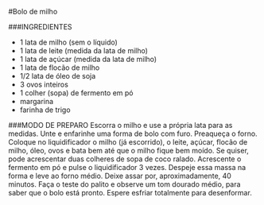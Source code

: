 #Bolo de milho

###INGREDIENTES
 - 1 lata de milho (sem o líquido)
 - 1 lata de leite (medida da lata de milho)
 - 1 lata de açúcar (medida da lata de milho)
 - 1 lata de flocão de milho
 - 1/2 lata de óleo de soja
 - 3 ovos inteiros
 - 1 colher (sopa) de fermento em pó
 - margarina
 - farinha de trigo

###MODO DE PREPARO
Escorra o milho e use a própria lata para as medidas.
Unte e enfarinhe uma forma de bolo com furo.
Preaqueça o forno.
Coloque no liquidificador o milho (já escorrido), o leite, açúcar, flocão de milho, óleo, ovos e bata bem até que o milho fique bem moído.
Se quiser, pode acrescentar duas colheres de sopa de coco ralado.
Acrescente o fermento em pó e pulse o liquidificador 3 vezes.
Despeje essa massa na forma e leve ao forno médio.
Deixe assar por, aproximadamente, 40 minutos.
Faça o teste do palito e observe um tom dourado médio, para saber que o bolo está pronto.
Espere esfriar totalmente para desenformar.